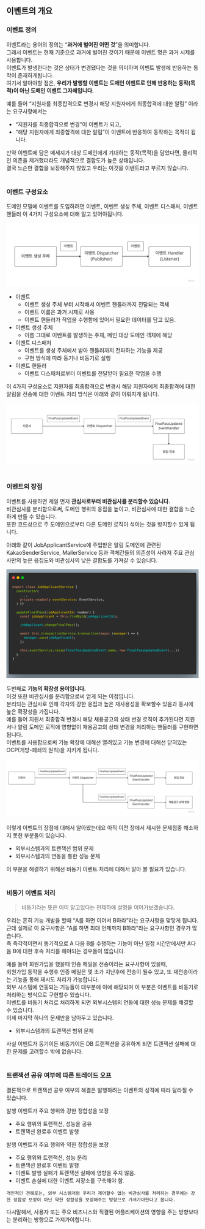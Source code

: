 ## 이벤트의 개요

### 이벤트 정의
이벤트라는 용어의 정의는 “**과거에 벌어진 어떤 것**”을 의미합니다.        
그래서 이벤트는 현재 기준으로 과거에 벌어진 것이기 때문에 이벤트 명은 과거 시제를 사용합니다.       
이벤트가 발생한다는 것은 상태가 변경됐다는 것을 의미하며 이벤트 발생에 반응하는 동작이 존재하게됩니다.       
여기서 알아야할 점은, **우리가 발행할 이벤트는 도메인 이벤트로 인해 반응하는 동작(목적)이 아닌 도메인 이벤트 그자체입니다.**

예를 들어 “지원자를 최종합격으로 변경시 해당 지원자에게 최종합격에 대한 알림” 이라는 요구사항에서는
- “지원자를 최종합격으로 변경”이 이벤트가 되고, 
- “해당 지원자에게 최종합격에 대한 알림”이 이벤트에 반응하여 동작하는 목적이 됩니다.

만약 이벤트에 담은 메세지가 대상 도메인에게 기대하는 동작(목적)을 담았다면, 물리적인 의존을 제거했더라도 개념적으로 결합도가 높은 상태입니다.        
결국 느슨한 결합을 보장해주지 않았고 우리는 이것을 이벤트라고 부르지 않습니다.
<br><br>

### 이벤트 구성요소
도메인 모델에 이벤트를 도입하려면 이벤트, 이벤트 생성 주체, 이벤트 디스패처, 이벤트 핸들러 이 4가지 구성요소에 대해 알고 있어야됩니다.

![이벤트 구성요소](./event_element.png)

- 이벤트 
  - 이벤트 생성 주체 부터 시작해서 이벤트 핸들러까지 전달되는 객체 
  - 이벤트 이름은 과거 시제로 사용 
  - 이벤트 핸들러가 작업을 수행함에 있어서 필요한 데이터를 담고 있음.
- 이벤트 생성 주체 
  - 이름 그대로 이벤트를 발생하는 주체, 메인 대상 도메인 객체에 해당 
- 이벤트 디스패처 
  - 이벤트를 생성 주체에서 받아 핸들러까지 전파하는 기능을 제공 
  - 구현 방식에 따라 동기나 비동기로 실행
- 이벤트 핸들러 
  - 이벤트 디스패처로부터 이벤트를 전달받아 필요한 작업을 수행
    
이 4가지 구성요소로 지원자를 최종합격으로 변경시 해당 지원자에게 최종합격에 대한 알림을 전송에 대한 이벤트 처리 방식은 아래와 같이 이뤄지게 됩니다.

![이벤트 처리 방식](./event_example.png)
<br><br>

### 이벤트의 장점
이벤트를 사용하면 제일 먼저 **관심사로부터 비관심사를 분리할수 있습니다.**     
비관심사를 분리함으로써, 도메인 행위의 응집을 높이고, 비관심사에 대한 결합을 느슨하게 만들 수 있습니다.     
또한 코드상으로 주 도메인으로부터 다른 도메인 로직이 섞이는 것을 방지할수 있게 됩니다.       

아래와 같이 JobApplicantService에 주입받은 알림 도메인에 관련된 KakaoSenderService, MailerService 등과 객체간들의 의존성이 사라져 주요 관심사만의 높은 응집도와 비관심사의 낮은 결합도를 가져갈 수 있습니다.

![이벤트 사용 코드](./event_using_source_code.png)

두번째로 **기능의 확장성 용이입니다.**     
이것 또한 비관심사를 분리함으로써 얻게 되는 이점입니다.     
분리되는 관심사로 인해 각자의 강한 응집과 높은 재사용성을 확보할수 있음과 동시에 높은 확장성을 가집니다.     
예를 들어 지원서 최종합격 변경시 해당 채용공고의 상태 변경 로직이 추가된다면 지원서나 알림 도메인 로직에 영향없이 채용공고의 상태 변경을 처리하는 핸들러를 구현하면 됩니다.       
이벤트를 사용함으로써 기능 확장에 대해선 열려있고 기능 변경에 대해선 닫혀있는 OCP(개방-폐쇄의 원칙)을 지키게 됩니다.        

![이벤트 사용 을 통한 기능 확장](./OCP_by_event.png)


이렇게 이벤트의 장점에 대해서 알아봤는데요 아직 이전 장에서 제시한 문제점중 해소하지 못한 부분들이 있습니다.
- 외부시스템과의 트랜잭션 범위 문제 
- 외부시스템과의 연동을 통한 성능 문제

이 부분을 해결하기 위해선 비동기 이벤트 처리에 대해서 알아 볼 필요가 있습니다.
<br><br>

### 비동기 이벤트 처리
> 비동기라는 뜻은 이미 알고있다는 전제하에 설명을 이어가보겠습니다.

우리는 흔히 기능 개발을 할때 “A를 하면 이어서 B하라”라는 요구사항을 맞닿게 됩니다.       
근데 실제로 이 요구사항은 “A를 하면 최대 언제까지 B하라"라는 요구사항인 경우가 많습니다.        
즉 즉각적이면서 동기적으로 A 다음 B를 수행하는 기능이 아닌 일정 시간안에서만 A다음 B에 대한 후속 처리를 해야되는 경우들이 많습니다.

예를 들어 회원가입을 했을때 인증 메일을 전송이라는 요구사항이 있을때,     
회원가입 동작을 수행후 인증 메일은 몇 초가 지난후에 전송이 될수 있고, 또 재전송이라는 기능을 통해 재시도 처리가 가능합니다.     
외부 시스템에 연동되는 기능들이 대부분에 이에 해당되며 이 부분은 이벤트를 비동기로 처리하는 방식으로 구현할수 있습니다.     
이벤트를 비동기 처리로 처리하게 되면 외부시스템의 연동에 대한 성능 문제를 해결할 수 있습니다.       
이제 마지막 하나의 문제만을 남아두고 있습니다.
- 외부시스템과의 트랜잭션 범위 문제

사실 이벤트가 동기이든 비동기이든 DB 트랜잭션을 공유하게 되면 트랜잭션 실패에 대한 문제를 고려할수 밖에 없습니다.
<br><br>

### 트랜잭션 공유 여부에 따른 트레이드 오프

결론적으로 트랜잭션 공유 여부의 해결은 발행하려는 이벤트의 성격에 따라 달라질 수 있습니다.

발행 이벤트가 주요 행위와 강한 정합성을 보장
- 주요 행위와 트랜잭션, 성능을 공유
- 트랜잭션 완료후 이벤트 발행 

발행 이벤트가 주요 행위와 약한 정합성을 보장
- 주요 행위와 트랜잭션, 성능 분리
- 트랜잭션 완료후 이벤트 발행
- 이벤트 발행 실패가 트랜잭션 실패에 영향을 주지 않음.
- 이벤트 손실에 대한 이벤트 저장소를 구축해야 함.

```
개인적인 견해로는, 외부 시스템처럼 우리가 제어할수 없는 비관심사를 처리하는 경우에는 강한 정합성 보장이 아닌 약한 정합성을 보장해주는 방향으로 가져가야한다고 봅니다.
```
다시말해서, 사용자 또는 주요 비즈니스와 직결된 어플리케이션의 영향을 주는 방향보다는 분리하는 방향으로
가져가야합니다.

